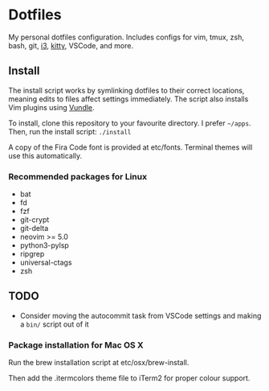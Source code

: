 # Dotfiles

My personal dotfiles configuration. Includes configs for vim, tmux, zsh, bash,
git, [i3], [kitty], VSCode, and more.

## Install

The install script works by symlinking dotfiles to their correct locations,
meaning edits to files affect settings immediately. The script also installs
Vim plugins using [Vundle].

To install, clone this repository to your favourite directory. I prefer
`~/apps`. Then, run the install script: `./install`

A copy of the Fira Code font is provided at etc/fonts. Terminal themes will use
this automatically.

### Recommended packages for Linux

- bat
- fd
- fzf
- git-crypt
- git-delta
- neovim >= 5.0
- python3-pylsp
- ripgrep
- universal-ctags
- zsh

## TODO

- Consider moving the autocommit task from VSCode settings and making a `bin/` script out of it

### Package installation for Mac OS X

Run the brew installation script at etc/osx/brew-install.

Then add the .itermcolors theme file to iTerm2 for proper colour support.

[i3]: https://i3wm.org/
[kitty]: https://github.com/kovidgoyal/kitty
[Vundle]: https://github.com/VundleVim/Vundle.vim

